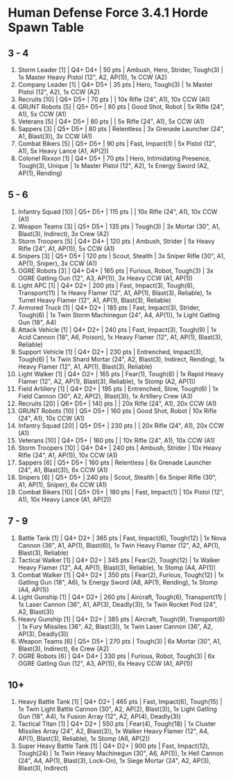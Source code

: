 # Human Defense Force 3.4.1 Horde Spawn Table

## 3 - 4

1. Storm Leader [1] | Q4+ D4+ | 50 pts | Ambush, Hero, Strider, Tough(3) | 1x Master Heavy Pistol (12", A2, AP(1)), 1x CCW (A2)
1. Company Leader [1] | Q4+ D5+ | 35 pts | Hero, Tough(3) | 1x Master Pistol (12", A2), 1x CCW (A2)
1. Recruits [10] | Q6+ D5+ | 70 pts |  | 10x Rifle (24", A1), 10x CCW (A1)
1. GRUNT Robots [5] | Q5+ D5+ | 80 pts | Good Shot, Robot | 5x Rifle (24", A1), 5x CCW (A1)
1. Veterans [5] | Q4+ D5+ | 80 pts |  | 5x Rifle (24", A1), 5x CCW (A1)
1. Sappers [3] | Q5+ D5+ | 80 pts | Relentless | 3x Grenade Launcher (24", A1, Blast(3)), 3x CCW (A1)
1. Combat Bikers [5] | Q5+ D5+ | 90 pts | Fast, Impact(1) | 5x Pistol (12", A1), 5x Heavy Lance (A1, AP(2))
1. Colonel Rixxon [1] | Q4+ D5+ | 70 pts | Hero, Intimidating Presence, Tough(3), Unique | 1x Master Pistol (12", A2), 1x Energy Sword (A2, AP(1), Rending)

## 5 - 6

1. Infantry Squad [10] | Q5+ D5+ | 115 pts |  | 10x Rifle (24", A1), 10x CCW (A1)
1. Weapon Teams [3] | Q5+ D5+ | 135 pts | Tough(3) | 3x Mortar (30", A1, Blast(3), Indirect), 3x Crew (A2)
1. Storm Troopers [5] | Q4+ D4+ | 120 pts | Ambush, Strider | 5x Heavy Rifle (24", A1, AP(1)), 5x CCW (A1)
1. Snipers [3] | Q5+ D5+ | 120 pts | Scout, Stealth | 3x Sniper Rifle (30", A1, AP(1), Sniper), 3x CCW (A1)
1. OGRE Robots [3] | Q4+ D4+ | 165 pts | Furious, Robot, Tough(3) | 3x OGRE Gatling Gun (12", A3, AP(1)), 3x Heavy CCW (A1, AP(1))
1. Light APC [1] | Q4+ D2+ | 200 pts | Fast, Impact(3), Tough(6), Transport(11) | 1x Heavy Flamer (12", A1, AP(1), Blast(3), Reliable), 1x Turret Heavy Flamer (12", A1, AP(1), Blast(3), Reliable)
1. Armored Truck [1] | Q4+ D2+ | 185 pts | Fast, Impact(3), Strider, Tough(6) | 1x Twin Storm Machinegun (24", A4, AP(1)), 1x Light Gatling Gun (18", A4)
1. Attack Vehicle [1] | Q4+ D2+ | 240 pts | Fast, Impact(3), Tough(9) | 1x Acid Cannon (18", A6, Poison), 1x Heavy Flamer (12", A1, AP(1), Blast(3), Reliable)
1. Support Vehicle [1] | Q4+ D2+ | 230 pts | Entrenched, Impact(3), Tough(6) | 1x Twin Shard Mortar (24", A2, Blast(3), Indirect, Rending), 1x Heavy Flamer (12", A1, AP(1), Blast(3), Reliable)
1. Light Walker [1] | Q4+ D2+ | 165 pts | Fear(1), Tough(6) | 1x Rapid Heavy Flamer (12", A2, AP(1), Blast(3), Reliable), 1x Stomp (A2, AP(1))
1. Field Artillery [1] | Q4+ D2+ | 195 pts | Entrenched, Slow, Tough(6) | 1x Field Cannon (30", A2, AP(2), Blast(3)), 1x Artillery Crew (A3)
1. Recruits [20] | Q6+ D5+ | 140 pts |  | 20x Rifle (24", A1), 20x CCW (A1)
1. GRUNT Robots [10] | Q5+ D5+ | 160 pts | Good Shot, Robot | 10x Rifle (24", A1), 10x CCW (A1)
1. Infantry Squad [20] | Q5+ D5+ | 230 pts |  | 20x Rifle (24", A1), 20x CCW (A1)
1. Veterans [10] | Q4+ D5+ | 160 pts |  | 10x Rifle (24", A1), 10x CCW (A1)
1. Storm Troopers [10] | Q4+ D4+ | 240 pts | Ambush, Strider | 10x Heavy Rifle (24", A1, AP(1)), 10x CCW (A1)
1. Sappers [6] | Q5+ D5+ | 160 pts | Relentless | 6x Grenade Launcher (24", A1, Blast(3)), 6x CCW (A1)
1. Snipers [6] | Q5+ D5+ | 240 pts | Scout, Stealth | 6x Sniper Rifle (30", A1, AP(1), Sniper), 6x CCW (A1)
1. Combat Bikers [10] | Q5+ D5+ | 180 pts | Fast, Impact(1) | 10x Pistol (12", A1), 10x Heavy Lance (A1, AP(2))

## 7 - 9

1. Battle Tank [1] | Q4+ D2+ | 365 pts | Fast, Impact(6), Tough(12) | 1x Nova Cannon (36", A1, AP(1), Blast(6)), 1x Twin Heavy Flamer (12", A2, AP(1), Blast(3), Reliable)
1. Tactical Walker [1] | Q4+ D2+ | 345 pts | Fear(2), Tough(12) | 1x Walker Heavy Flamer (12", A4, AP(1), Blast(3), Reliable), 1x Stomp (A4, AP(1))
1. Combat Walker [1] | Q4+ D2+ | 350 pts | Fear(2), Furious, Tough(12) | 1x Gatling Gun (18", A6), 1x Energy Sword (A8, AP(1), Rending), 1x Stomp (A4, AP(1))
1. Light Gunship [1] | Q4+ D2+ | 260 pts | Aircraft, Tough(6), Transport(11) | 1x Laser Cannon (36", A1, AP(3), Deadly(3)), 1x Twin Rocket Pod (24", A2, Blast(3))
1. Heavy Gunship [1] | Q4+ D2+ | 385 pts | Aircraft, Tough(9), Transport(6) | 1x Fury Missiles (36", A2, Blast(3)), 1x Twin Laser Cannon (36", A2, AP(3), Deadly(3))
1. Weapon Teams [6] | Q5+ D5+ | 270 pts | Tough(3) | 6x Mortar (30", A1, Blast(3), Indirect), 6x Crew (A2)
1. OGRE Robots [6] | Q4+ D4+ | 330 pts | Furious, Robot, Tough(3) | 6x OGRE Gatling Gun (12", A3, AP(1)), 6x Heavy CCW (A1, AP(1))

## 10+

1. Heavy Battle Tank [1] | Q4+ D2+ | 465 pts | Fast, Impact(6), Tough(15) | 1x Twin Light Battle Cannon (30", A2, AP(2), Blast(3)), 1x Light Gatling Gun (18", A4), 1x Fusion Array (12", A2, AP(4), Deadly(3))
1. Tactical Titan [1] | Q4+ D2+ | 550 pts | Fear(4), Tough(18) | 1x Cluster Missiles Array (24", A2, Blast(3)), 1x Walker Heavy Flamer (12", A4, AP(1), Blast(3), Reliable), 1x Stomp (A6, AP(2))
1. Super Heavy Battle Tank [1] | Q4+ D2+ | 900 pts | Fast, Impact(12), Tough(24) | 1x Twin Heavy Machinegun (30", A6, AP(1)), 1x Hell Cannon (24", A4, AP(1), Blast(3), Lock-On), 1x Siege Mortar (24", A2, AP(3), Blast(3), Indirect)